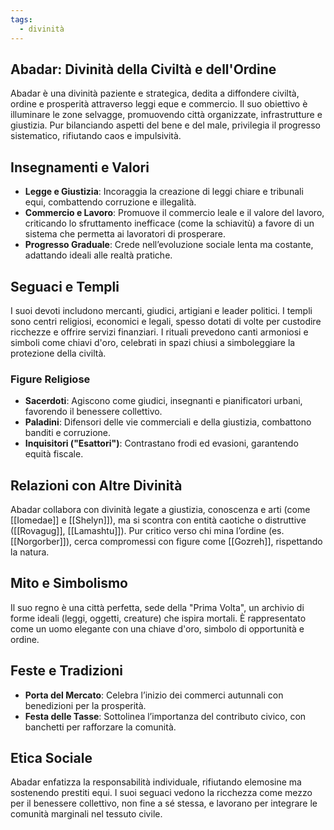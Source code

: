 ```yaml
---
tags:
  - divinità
---
```


## **Abadar: Divinità della Civiltà e dell'Ordine**  
Abadar è una divinità paziente e strategica, dedita a diffondere civiltà, ordine e prosperità attraverso leggi eque e commercio. Il suo obiettivo è illuminare le zone selvagge, promuovendo città organizzate, infrastrutture e giustizia. Pur bilanciando aspetti del bene e del male, privilegia il progresso sistematico, rifiutando caos e impulsività.  

## **Insegnamenti e Valori**  
- **Legge e Giustizia**: Incoraggia la creazione di leggi chiare e tribunali equi, combattendo corruzione e illegalità.  
- **Commercio e Lavoro**: Promuove il commercio leale e il valore del lavoro, criticando lo sfruttamento inefficace (come la schiavitù) a favore di un sistema che permetta ai lavoratori di prosperare.  
- **Progresso Graduale**: Crede nell’evoluzione sociale lenta ma costante, adattando ideali alle realtà pratiche.  

## **Seguaci e Templi**  
I suoi devoti includono mercanti, giudici, artigiani e leader politici. I templi sono centri religiosi, economici e legali, spesso dotati di volte per custodire ricchezze e offrire servizi finanziari. I rituali prevedono canti armoniosi e simboli come chiavi d'oro, celebrati in spazi chiusi a simboleggiare la protezione della civiltà.  

### **Figure Religiose**  
- **Sacerdoti**: Agiscono come giudici, insegnanti e pianificatori urbani, favorendo il benessere collettivo.  
- **Paladini**: Difensori delle vie commerciali e della giustizia, combattono banditi e corruzione.  
- **Inquisitori ("Esattori")**: Contrastano frodi ed evasioni, garantendo equità fiscale.  

## **Relazioni con Altre Divinità**  
Abadar collabora con divinità legate a giustizia, conoscenza e arti (come [[Iomedae]] e [[Shelyn]]), ma si scontra con entità caotiche o distruttive ([[Rovagug]], [[Lamashtu]]). Pur critico verso chi mina l’ordine (es. [[Norgorber]]), cerca compromessi con figure come [[Gozreh]], rispettando la natura.  

## **Mito e Simbolismo**  
Il suo regno è una città perfetta, sede della "Prima Volta", un archivio di forme ideali (leggi, oggetti, creature) che ispira mortali. È rappresentato come un uomo elegante con una chiave d'oro, simbolo di opportunità e ordine.  

## **Feste e Tradizioni**  
- **Porta del Mercato**: Celebra l’inizio dei commerci autunnali con benedizioni per la prosperità.  
- **Festa delle Tasse**: Sottolinea l’importanza del contributo civico, con banchetti per rafforzare la comunità.  

## **Etica Sociale**  
Abadar enfatizza la responsabilità individuale, rifiutando elemosine ma sostenendo prestiti equi. I suoi seguaci vedono la ricchezza come mezzo per il benessere collettivo, non fine a sé stessa, e lavorano per integrare le comunità marginali nel tessuto civile.